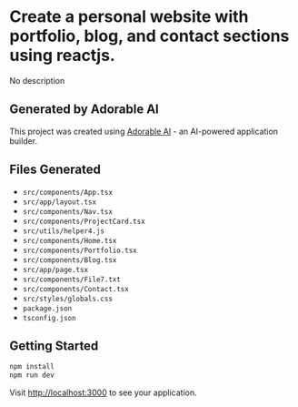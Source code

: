# Create a personal website with portfolio, blog, and contact sections using reactjs.

No description

## Generated by Adorable AI

This project was created using [Adorable AI](https://adorable.ai) - an AI-powered application builder.

## Files Generated

- `src/components/App.tsx`
- `src/app/layout.tsx`
- `src/components/Nav.tsx`
- `src/components/ProjectCard.tsx`
- `src/utils/helper4.js`
- `src/components/Home.tsx`
- `src/components/Portfolio.tsx`
- `src/components/Blog.tsx`
- `src/app/page.tsx`
- `src/components/File7.txt`
- `src/components/Contact.tsx`
- `src/styles/globals.css`
- `package.json`
- `tsconfig.json`

## Getting Started

```bash
npm install
npm run dev
```

Visit [http://localhost:3000](http://localhost:3000) to see your application.
